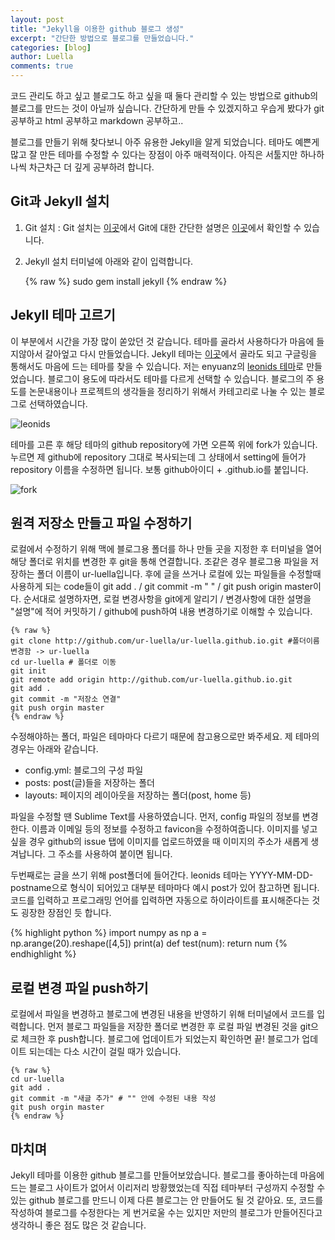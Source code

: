 ```yaml
---
layout: post
title: "Jekyll을 이용한 github 블로그 생성"
excerpt: "간단한 방법으로 블로그를 만들었습니다."
categories: [blog]
author: Luella
comments: true
---
```


코드 관리도 하고 싶고 블로그도 하고 싶을 때 둘다 관리할 수 있는 방법으로 github의 블로그를 만드는 것이 아닐까 싶습니다. 간단하게 만들 수 있겠지하고 우습게 봤다가 git 공부하고 html 공부하고 markdown 공부하고..

블로그를 만들기 위해 찾다보니 아주 유용한 Jekyll을 알게 되었습니다. 테마도 예쁜게 많고 잘 만든 테마를 수정할 수 있다는 장점이 아주 매력적이다. 아직은 서툴지만 하나하나씩 차근차근 더 깊게 공부하려 합니다.

## Git과 Jekyll 설치
1. Git 설치 : Git 설치는 [이곳](https://git-scm.com/)에서 Git에 대한 간단한 설명은 [이곳](https://backlog.com/git-tutorial/kr/)에서 확인할 수 있습니다.
2. Jekyll 설치
터미널에 아래와 같이 입력합니다.

	{% raw %}
	sudo gem install jekyll
	{% endraw %}


## Jekyll 테마 고르기
이 부분에서 시간을 가장 많이 쏟았던 것 같습니다. 테마를 골라서 사용하다가 마음에 들지않아서 갈아엎고 다시 만들었습니다. Jekyll 테마는 [이곳](https://github.com/topics/jekyll-theme)에서 골라도 되고 구글링을 통해서도 마음에 드는 테마를 찾을 수 있습니다. 저는 enyuanz의 [leonids  테마](https://renyuanz.github.io/leonids)로 만들었습니다. 블로그이 용도에 따라서도 테마를 다르게 선택할 수 있습니다. 블로그의 주 용도를 논문내용이나 프로젝트의 생각들을 정리하기 위해서 카테고리로 나눌 수 있는 블로그로 선택하였습니다.

![leonids](https://user-images.githubusercontent.com/41414127/60319273-c9c5fb80-99b0-11e9-8147-2f2015564b94.png)

테마를 고른 후 해당 테마의 github repository에 가면 오른쪽 위에 fork가 있습니다. 누르면 제 github에 repository 그대로 복사되는데 그 상태에서 setting에 들어가 repository 이름을 수정하면 됩니다. 보통 github아이디 + .github.io를 붙입니다.

![fork](https://user-images.githubusercontent.com/41414127/60319616-f3335700-99b1-11e9-9f9c-0b3333dbb1ca.png)

## 원격 저장소 만들고 파일 수정하기
로컬에서 수정하기 위해 맥에 블로그용 폴더를 하나 만들 곳을 지정한 후 터미널을 열어 해당 폴더로 위치를 변경한 후 git을 통해 연결합니다. 조같은 경우 블로그용 파일을 저장하는 폴더 이름이 ur-luella입니다. 후에 글을 쓰거나 로컬에 있는 파일들을 수정할때 사용하게 되는 code들이 git add . / git commit -m " " / git push origin master이다. 순서대로 설명하자면, 로컬 변경사항을 git에게 알리기 / 변경사항에 대한 설명을 "설명"에 적어 커밋하기 / github에 push하여 내용 변경하기로 이해할 수 있습니다.

	{% raw %}
	git clone http://github.com/ur-luella/ur-luella.github.io.git #폴더이름 변경함 -> ur-luella
	cd ur-luella # 폴더로 이동
	git init 
	git remote add origin http://github.com/ur-luella.github.io.git
	git add .
	git commit -m "저장소 연결"
	git push orgin master
	{% endraw %}

수정해야하는 폴더, 파일은 테마마다 다르기 때문에 참고용으로만 봐주세요. 제 테마의 경우는 아래와 같습니다.
* config.yml: 블로그의 구성 파일
* posts: post(글)들을 저장하는 폴더
* layouts: 페이지의 레이아웃을 저장하는 폴더(post, home 등)


파일을 수정할 땐 Sublime Text를 사용하였습니다. 먼저, config 파일의 정보를 변경한다. 이름과 이메일 등의 정보를 수정하고 favicon을 수정하여줍니다. 이미지를 넣고 싶을 경우 github의 issue 탭에 이미지를 업로드하였을 때 이미지의 주소가 새롭게 생겨납니다. 그 주소를 사용하여 붙이면 됩니다.

두번째로는 글을 쓰기 위해 post폴더에 들어간다. leonids 테마는 YYYY-MM-DD-postname으로 형식이 되어있고 대부분 테마마다 예시 post가 있어 참고하면 됩니다. 코드를 입력하고 프로그래밍 언어를 입력하면 자동으로 하이라이트를 표시해준다는 것도 굉장한 장점인 듯 합니다. 

{% highlight python %}
import numpy as np
a = np.arange(20).reshape([4,5])
print(a)
def test(num):
    return num
{% endhighlight %}


## 로컬 변경 파일 push하기
로컬에서 파일을 변경하고 블로그에 변경된 내용을 반영하기 위해 터미널에서 코드를 입력합니다. 먼저 블로그 파일들을 저장한 폴더로 변경한 후 로컬 파일 변경된 것을 git으로 체크한 후 push합니다. 블로그에 업데이트가 되었는지 확인하면 끝! 블로그가 업데이트 되는데는 다소 시간이 걸릴 때가 있습니다.

	{% raw %}
	cd ur-luella
	git add .
	git commit -m "새글 추가" # "" 안에 수정된 내용 작성
	git push orgin master 
	{% endraw %}


## 마치며
Jekyll 테마를 이용한 github 블로그를 만들어보았습니다. 블로그를 좋아하는데 마음에 드는 블로그 사이트가 없어서 이리저리 방황했었는데 직접 테마부터 구성까지 수정할 수 있는 github 블로그를 만드니 이제 다른 블로그는 안 만들어도 될 것 같아요. 또, 코드를 작성하여 블로그를 수정한다는 게 번거로울 수는 있지만 저만의 블로그가 만들어진다고 생각하니 좋은 점도 많은 것 같습니다. 

